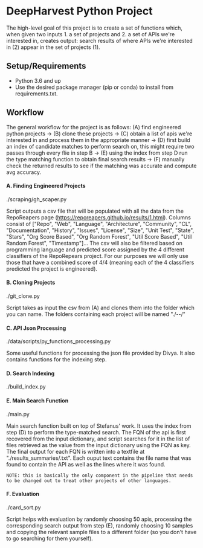 # DeepHarvest Python Project
The high-level goal of this project is to create a set of functions which, when given two inputs 1. a set of projects and 2. a set of APIs we're interested in, creates output: search results of where APIs we're interested in (2) appear in the set of projects (1). 

## Setup/Requirements

- Python 3.6 and up
- Use the desired package manager (pip or conda) to install from requirements.txt. 


## Workflow
The general workflow for the project is as follows: (A) find engineered python projects -> (B) clone these projects -> (C) obtain a list of apis we're interested in and process them in the appropriate manner -> (D) first build an index of candidate matches to perform search on, this might require two passes through every flie in step B -> (E) using the index from step D run the type matching function to obtain final search results -> (F) manually check the returned results to see if the matching was accurate and compute avg accuracy. 

#### A. Finding Engineered Projects
./scraping/gh_scaper.py

Script outputs a csv file that will be populated with all the data from the RepoReapers page (https://reporeapers.github.io/results/1.html). Columns consist of ["Repo", "Web", "Language", "Architecture", "Community", "CL", "Documentation", "History", "Issues", "License", "Size", "Unit Test", "State", "Stars", "Org Score Based", "Org Random Forest", "Util Score Based", "Util Random Forest", "Timestamp"]... The csv will also be filtered based on programming language and predicted score assigned by the 4 different classifiers of the RepoRepears project. For our purposes we will only use those that have a combined score of 4/4 (meaning each of the 4 classifiers predicted the project is engineered). 

#### B. Cloning Projects
./git_clone.py

Script takes as input the csv from (A) and clones them into the folder which you can name. The folders containing each project will be named "./<project owner name>--<project name>/"

#### C. API Json Processing
./data/scripts/py_functions_processing.py

Some useful functions for processing the json file provided by Divya. It also contains functions for the indexing step. 

#### D. Search Indexing
./build_index.py



#### E. Main Search Function
./main.py

Main search function built on top of Stefanus' work. It uses the index from step (D) to perform the type-matched search. The FQN of the api is first recovered from the input dictionary, and script searches for it in the list of files retrieved as the value from the input dictionary using the FQN as key. The final output for each FQN is written into a textfile at "./results_summaries/<FQN><current time>.txt". Each ouput text contains the file name that was found to contain the API as well as the lines where it was found.  
```
NOTE: this is basically the only component in the pipeline that needs to be changed out to treat other projects of other languages. 
```

#### F. Evaluation
./card_sort.py

Script helps with evaluation by randomly choosing 50 apis, processing the corresponding search output from step (E), randomly choosing 10 samples and copying the relevant sample files to a different folder (so you don't have to go searching for them yourself). 
